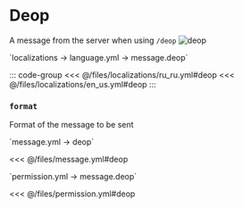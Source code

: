 # Deop 

A message from the server when using `/deop`
![deop](/deop.png)

[//]: # (localization)
<!--@include: @/parts/words.md#localization--> 
<!--@include: @/parts/words.md#path--> `localizations → language.yml → message.deop`

<!--@include: @/parts/words.md#default--> 

::: code-group
<<< @/files/localizations/ru_ru.yml#deop
<<< @/files/localizations/en_us.yml#deop
:::

### `format`

Format of the message to be sent

[//]: # (message.yml)
<!--@include: @/parts/words.md#setting-->
<!--@include: @/parts/words.md#path--> `message.yml → deop`

<!--@include: @/parts/words.md#default-->
<<< @/files/message.yml#deop

<!--@include: @/parts/enable.md-->
<!--@include: @/parts/destination.md-->
<!--@include: @/parts/sound.md-->

[//]: # (permission.yml)
<!--@include: @/parts/words.md#permission-->
<!--@include: @/parts/words.md#path--> `permission.yml → message.deop`

<!--@include: @/parts/words.md#default-->
<<< @/files/permission.yml#deop

<!--@include: @/parts/permission/permissionTier3.md-->
<!--@include: @/parts/permission/sound.md-->

